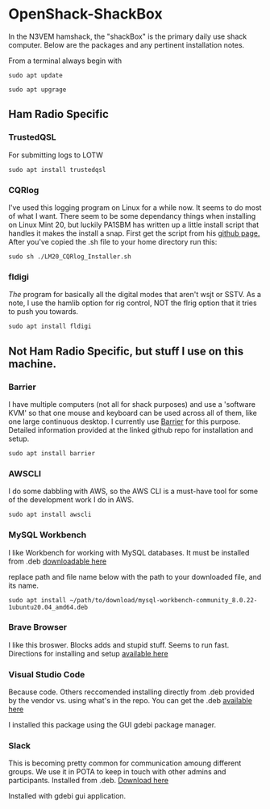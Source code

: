# OpenShack-ShackBox

In the N3VEM hamshack, the "shackBox" is the primary daily use shack computer.  Below are the packages and any pertinent installation notes. 


From a terminal always begin with
```
sudo apt update

sudo apt upgrage
```
## Ham Radio Specific

### TrustedQSL
For submitting logs to LOTW
```
sudo apt install trustedqsl
```

### CQRlog
I've used this logging program on Linux for a while now.  It seems to do most of what I want. There seem to be some dependancy things when installing on Linux Mint 20, but luckily PA1SBM has written up a little install script that handles it makes the install a snap.  First get the script from his [github page.](https://github.com/pa1sbm/LM20_CQRlog_Installer) After you've copied the .sh file to your home directory run this:
```
sudo sh ./LM20_CQRlog_Installer.sh
```

### fldigi
*The* program for basically all the digital modes that aren't wsjt or SSTV.
As a note, I use the hamlib option for rig control, NOT the flrig option that it tries to push you towards.
```
sudo apt install fldigi
```

## Not Ham Radio Specific, but stuff I use on this machine.

### Barrier
I have multiple computers (not all for shack purposes) and use a 'software KVM' so that one mouse and keyboard can be used across all of them, like one large continuous desktop.
I currently use [Barrier](https://github.com/debauchee/barrier) for this purpose. Detailed information provided at the linked github repo for installation and setup.
```
sudo apt install barrier
```

### AWSCLI
I do some dabbling with AWS, so the AWS CLI is a must-have tool for some of the development work I do in AWS.
```
sudo apt install awscli
```

### MySQL Workbench
I like Workbench for working with MySQL databases.  It must be installed from .deb [downloadable here](https://dev.mysql.com/downloads/workbench/)

replace path and file name below with the path to your downloaded file, and its name.
```
sudo apt install ~/path/to/download/mysql-workbench-community_8.0.22-1ubuntu20.04_amd64.deb
```

### Brave Browser
I like this broswer.  Blocks adds and stupid stuff. Seems to run fast.
Directions for installing and setup [available here](https://brave.com/linux/#linux)

### Visual Studio Code
Because code.  Others reccomended installing directly from .deb provided by the vendor vs. using what's in the repo.
You can get the .deb [available here](https://code.visualstudio.com/)

I installed this package using the GUI gdebi package manager.

### Slack
This is becoming pretty common for communication amoung different groups.  We use it in POTA to keep in touch with other admins and participants.
Installed from .deb.  [Download here](https://slack.com/downloads/linux)

Installed with gdebi gui application.

